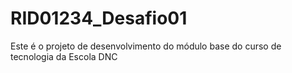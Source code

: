 # RID01234_Desafio01
Este é o projeto de desenvolvimento do módulo base do curso de tecnologia da Escola DNC
